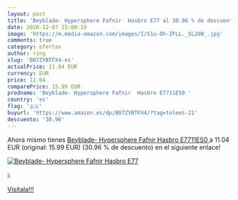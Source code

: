 ```yaml
---
layout: post
title: 'Beyblade- Hypersphere Fafnir  Hasbro E77 al 30.96 % de descuento'
date: 2020-12-07 15:00:19
image: 'https://m.media-amazon.com/images/I/51u-Oh-ZFLL._SL200_.jpg'
comments: true
category: ofertas
author: ring
slug: 'B07ZYBTFX4-es'
actualPrice: 11.04 EUR
currency: EUR
price: 11.04
comparePrice: 15.99 EUR
prodname: 'Beyblade- Hypersphere Fafnir  Hasbro E7711ES0 '
country: 'es'
flag: '🇪🇸'
buyurl: 'https://www.amazon.es/dp/B07ZYBTFX4/?tag=tolees-21'
descuento: '30.96'
---
```


Ahora mismo tienes [Beyblade- Hypersphere Fafnir  Hasbro E7711ES0 ](https://www.amazon.es/dp/B07ZYBTFX4/?tag=tolees-21) a 11.04 EUR (original: 15.99 EUR) (30.96 %  de descuento) en el siguiente enlace!

[![Beyblade- Hypersphere Fafnir  Hasbro E77](https://m.media-amazon.com/images/I/51u-Oh-ZFLL._SL200_.jpg)](https://www.amazon.es/dp/B07ZYBTFX4/?tag=tolees-21)

ℹ️:


[Visítala!!!](https://www.amazon.es/dp/B07ZYBTFX4/?tag=tolees-21)
